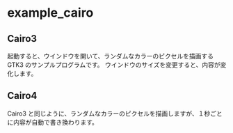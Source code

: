 # example_cairo

## Cairo3

起動すると、ウインドウを開いて、ランダムなカラーのピクセルを描画するGTK3 のサンプルプログラムです。
ウインドウのサイズを変更すると、内容が変化します。

## Cairo4

Cairo3 と同じように、ランダムなカラーのピクセルを描画しますが、１秒ごとに内容が自動で書き換わります。
